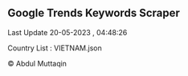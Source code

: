 

## Google Trends Keywords Scraper 
 
Last Update 20-05-2023 , 04:48:26

Country List :
VIETNAM.json



© Abdul Muttaqin 
